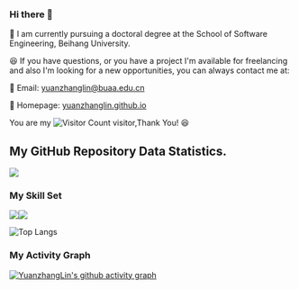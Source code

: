 ### Hi there 👋


<!--
**YuanzhangLin/YuanzhangLin** is a ✨ _special_ ✨ repository because its `README.md` (this file) appears on your GitHub profile.

Here are some ideas to get you started:

- 🔭 I’m currently working on ...
- 🌱 I’m currently learning ...
- 👯 I’m looking to collaborate on ...
- 🤔 I’m looking for help with ...
- 💬 Ask me about ...
- 📫 How to reach me: ...
- 😄 Pronouns: ...
- ⚡ Fun fact: ...
-->
:school: I am currently pursuing a doctoral degree at the School of Software Engineering, Beihang University.


:satisfied:	 If you have questions, or you have a project I'm available for freelancing and also I'm looking for a new opportunities, you can always contact me at:

:email:	Email: [yuanzhanglin@buaa.edu.cn](yuanzhanglin@buaa.edu.cn)

:house_with_garden: Homepage: [yuanzhanglin.github.io](yuanzhanglin.github.io)

You are my ![Visitor Count](https://profile-counter.glitch.me/YuanzhangLin/count.svg) visitor,Thank You! :satisfied:	

## My GitHub Repository Data Statistics.

![](https://github-readme-stats.vercel.app/api?username=YuanzhangLin&show_icons=true&theme=transparent)

### My Skill Set

![](https://img.shields.io/badge/Java-ED8B00?style=for-the-badge&logo=openjdk&logoColor=white)![](https://img.shields.io/badge/Python-3776AB?style=for-the-badge&logo=python&logoColor=white)

![Top Langs](https://github-readme-stats.vercel.app/api/top-langs/?username=YuanzhangLin&layout=compact&theme=tokyonight)

### My Activity Graph
[![YuanzhangLin's github activity graph](https://github-readme-activity-graph.vercel.app/graph?username=YuanzhangLin&custom_title=Activity%20graph&hide_border=true&theme=tokyo-night	)](https://github.com/ashutosh00710/github-readme-activity-graph?tab=readme-ov-file)

<!-- [![trophy](https://github-profile-trophy.vercel.app/?username=YuanzhangLin)](https://github.com/YuanzhangLin/github-profile-trophy) -->
